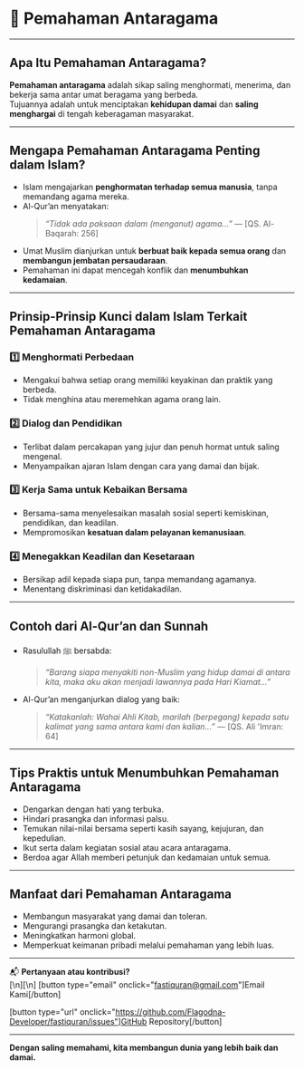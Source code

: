 # 📘 Pemahaman Antaragama

---

## Apa Itu Pemahaman Antaragama?

**Pemahaman antaragama** adalah sikap saling menghormati, menerima, dan bekerja sama antar umat beragama yang berbeda.  
Tujuannya adalah untuk menciptakan **kehidupan damai** dan **saling menghargai** di tengah keberagaman masyarakat.

---

## Mengapa Pemahaman Antaragama Penting dalam Islam?

- Islam mengajarkan **penghormatan terhadap semua manusia**, tanpa memandang agama mereka.
- Al-Qur’an menyatakan:
  > _“Tidak ada paksaan dalam (menganut) agama...”_ — [QS. Al-Baqarah: 256]
- Umat Muslim dianjurkan untuk **berbuat baik kepada semua orang** dan **membangun jembatan persaudaraan**.
- Pemahaman ini dapat mencegah konflik dan **menumbuhkan kedamaian**.

---

## Prinsip-Prinsip Kunci dalam Islam Terkait Pemahaman Antaragama

### 1️⃣ Menghormati Perbedaan

- Mengakui bahwa setiap orang memiliki keyakinan dan praktik yang berbeda.
- Tidak menghina atau meremehkan agama orang lain.

### 2️⃣ Dialog dan Pendidikan

- Terlibat dalam percakapan yang jujur dan penuh hormat untuk saling mengenal.
- Menyampaikan ajaran Islam dengan cara yang damai dan bijak.

### 3️⃣ Kerja Sama untuk Kebaikan Bersama

- Bersama-sama menyelesaikan masalah sosial seperti kemiskinan, pendidikan, dan keadilan.
- Mempromosikan **kesatuan dalam pelayanan kemanusiaan**.

### 4️⃣ Menegakkan Keadilan dan Kesetaraan

- Bersikap adil kepada siapa pun, tanpa memandang agamanya.
- Menentang diskriminasi dan ketidakadilan.

---

## Contoh dari Al-Qur’an dan Sunnah

- Rasulullah ﷺ bersabda:

  > _“Barang siapa menyakiti non-Muslim yang hidup damai di antara kita, maka aku akan menjadi lawannya pada Hari Kiamat...”_

- Al-Qur’an menganjurkan dialog yang baik:
  > _“Katakanlah: Wahai Ahli Kitab, marilah (berpegang) kepada satu kalimat yang sama antara kami dan kalian...”_ — [QS. Ali 'Imran: 64]

---

## Tips Praktis untuk Menumbuhkan Pemahaman Antaragama

- Dengarkan dengan hati yang terbuka.
- Hindari prasangka dan informasi palsu.
- Temukan nilai-nilai bersama seperti kasih sayang, kejujuran, dan kepedulian.
- Ikut serta dalam kegiatan sosial atau acara antaragama.
- Berdoa agar Allah memberi petunjuk dan kedamaian untuk semua.

---

## Manfaat dari Pemahaman Antaragama

- Membangun masyarakat yang damai dan toleran.
- Mengurangi prasangka dan ketakutan.
- Meningkatkan harmoni global.
- Memperkuat keimanan pribadi melalui pemahaman yang lebih luas.

---

📬 **Pertanyaan atau kontribusi?**  
[\n][\n]
[button type="email" onclick="fastiquran@gmail.com"]Email Kami[/button]

[button type="url" onclick="https://github.com/Flagodna-Developer/fastiquran/issues"]GitHub Repository[/button]

---

**Dengan saling memahami, kita membangun dunia yang lebih baik dan damai.**
